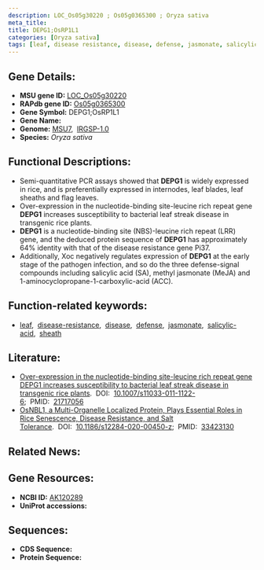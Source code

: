 ```yaml
---
description: LOC_Os05g30220 ; Os05g0365300 ; Oryza sativa
meta_title:
title: DEPG1;OsRP1L1
categories: [Oryza sativa]
tags: [leaf, disease resistance, disease, defense, jasmonate, salicylic acid, sheath]
---
```


## Gene Details:
- **MSU gene ID:** [LOC_Os05g30220](http://rice.uga.edu/cgi-bin/ORF_infopage.cgi?orf=LOC_Os05g30220)  
- **RAPdb gene ID:** [Os05g0365300](https://rapdb.dna.affrc.go.jp/locus/?name=Os05g0365300)  
- **Gene Symbol:** DEPG1;OsRP1L1
- **Gene Name:**
- **Genome:**  [MSU7](http://rice.uga.edu/),&nbsp;&nbsp;[IRGSP-1.0](https://rapdb.dna.affrc.go.jp/download/irgsp1.html)
- **Species:** *Oryza sativa*

## Functional Descriptions:
   - Semi-quantitative PCR assays showed that **DEPG1** is widely expressed in rice, and is preferentially expressed in internodes, leaf blades, leaf sheaths and flag leaves.
   - Over-expression in the nucleotide-binding site-leucine rich repeat gene **DEPG1** increases susceptibility to bacterial leaf streak disease in transgenic rice plants.
   - **DEPG1** is a nucleotide-binding site (NBS)-leucine rich repeat (LRR) gene, and the deduced protein sequence of **DEPG1** has approximately 64% identity with that of the disease resistance gene Pi37.
   - Additionally, Xoc negatively regulates expression of **DEPG1** at the early stage of the pathogen infection, and so do the three defense-signal compounds including salicylic acid (SA), methyl jasmonate (MeJA) and 1-aminocyclopropane-1-carboxylic-acid (ACC).

## Function-related keywords:
   - [leaf](/tags/leaf/),&nbsp;&nbsp;[disease-resistance](/tags/disease-resistance/),&nbsp;&nbsp;[disease](/tags/disease/),&nbsp;&nbsp;[defense](/tags/defense/),&nbsp;&nbsp;[jasmonate](/tags/jasmonate/),&nbsp;&nbsp;[salicylic-acid](/tags/salicylic-acid/),&nbsp;&nbsp;[sheath](/tags/sheath/)

## Literature:
   - [Over-expression in the nucleotide-binding site-leucine rich repeat gene DEPG1 increases susceptibility to bacterial leaf streak disease in transgenic rice plants](https://www.doi.org/10.1007/s11033-011-1122-6).&nbsp;&nbsp;DOI:&nbsp;&nbsp;[10.1007/s11033-011-1122-6](https://www.doi.org/10.1007/s11033-011-1122-6);&nbsp;&nbsp;PMID:&nbsp;&nbsp;[21717056](https://pubmed.ncbi.nlm.nih.gov/21717056/)
   - [OsNBL1, a Multi-Organelle Localized Protein, Plays Essential Roles in Rice Senescence, Disease Resistance, and Salt Tolerance](https://www.doi.org/10.1186/s12284-020-00450-z).&nbsp;&nbsp;DOI:&nbsp;&nbsp;[10.1186/s12284-020-00450-z](https://www.doi.org/10.1186/s12284-020-00450-z);&nbsp;&nbsp;PMID:&nbsp;&nbsp;[33423130](https://pubmed.ncbi.nlm.nih.gov/33423130/)

## Related News:

## Gene Resources:
- **NCBI ID:**  [AK120289](http://www.ncbi.nlm.nih.gov/nuccore/AK120289)
- **UniProt accessions:** [](https://www.uniprot.org/uniprotkb//entry)

## Sequences:
- **CDS Sequence:**
- **Protein Sequence:**
